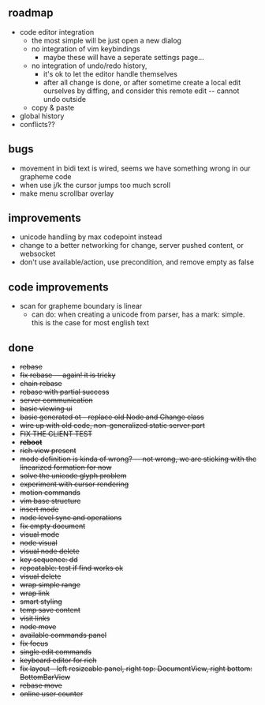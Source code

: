 ## roadmap

* code editor integration
    * the most simple will be just open a new dialog
    * no integration of vim keybindings
        * maybe these will have a seperate settings page...
    * no integration of undo/redo history, 
        * it's ok to let the editor handle themselves
        * after all change is done, or after sometime
          create a local edit ourselves by diffing, and consider
          this remote edit -- cannot undo outside
    * copy & paste
* global history
* conflicts??

## bugs

* movement in bidi text is wired, seems we have something wrong in our grapheme code
* when use j/k the cursor jumps too much scroll
* make menu scrollbar overlay


## improvements

* unicode handling by max codepoint instead
* change to a better networking for change, server pushed content, or websocket
* don't use available/action, use precondition, and remove empty as false

## code improvements

* scan for grapheme boundary is linear
    * can do: when creating a unicode from parser, has a mark: simple. this is the case for most english text

## done

* ~~rebase~~
* ~~fix rebase -- again! it is tricky~~
* ~~chain rebase~~
* ~~rebase with partial success~~
* ~~server communication~~
* ~~basic viewing ui~~
* ~~basic generated ot - replace old Node and Change class~~
* ~~wire up with old code, non-generalized static server part~~
* ~~FIX THE CLIENT TEST~~
* ~~**reboot**~~
* ~~rich view present~~
* ~~mode definition is kinda of wrong? -- not wrong, we are sticking with the linearized formation for now~~
* ~~solve the unicode glyph problem~~
* ~~experiment with cursor rendering~~
* ~~motion commands~~
* ~~vim base structure~~
* ~~insert mode~~
* ~~node level sync and operations~~
* ~~fix empty document~~
* ~~visual mode~~
* ~~node visual~~
* ~~visual node delete~~
* ~~key sequence: dd~~
* ~~repeatable: test if find works ok~~
* ~~visual delete~~
* ~~wrap simple range~~
* ~~wrap link~~
* ~~smart styling~~
* ~~temp save content~~
* ~~visit links~~
* ~~node move~~
* ~~available commands panel~~
* ~~fix focus~~
* ~~single edit commands~~
* ~~keyboard editor for rich~~
* ~~fix layout - left resizeable panel, right top: DocumentView, right bottom: BottomBarView~~
* ~~rebase move~~
* ~~online user counter~~





